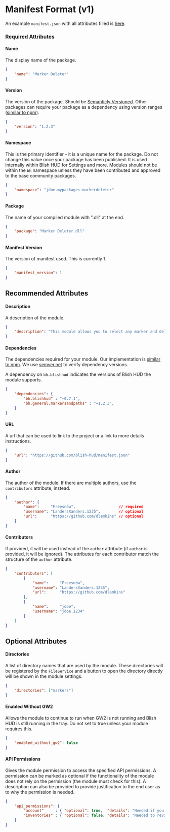 # Manifest Format (v1)
An example `manifest.json` with all attributes filled is [here](v1/manifest.json).


### Required Attributes

#### Name
The display name of the package.

```json
{
    "name": "Marker Deleter"
}
```

#### Version
The version of the package.  Should be [Semanticly Versioned](https://semver.org/).  Other packages can require your package as a dependency using version ranges ([similar to npm](https://docs.npmjs.com/files/package.json#dependencies)).

```json
{
    "version": "1.2.3"
}
```

#### Namespace
This is the primary identifier - it is a unique name for the package.  Do not change this value once your package has been published.  It is used internally within Blish HUD for Settings and more.  Modules should not be within the `bh` namespace unless they have been contributed and approved to the base community packages.

```json
{
    "namespace": "jdoe.mypackages.markerdeleter"
}
```

#### Package
The name of your compiled module with ".dll" at the end.

```json
{
    "package": "Marker Deleter.dll"
}
```

#### Manifest Version
The version of manifest used.  This is currently 1.

```json
{
    "manifest_version": 1
}
```

## Recommended Attributes

#### Description
A description of the module.

```json
{
    "description": "This module allows you to select any marker and delete it."
}
```


#### Dependencies
The dependencies required for your module.  Our implementation is [similar to npm](https://docs.npmjs.com/files/package.json#dependencies).  We use [semver.net](https://github.com/adamreeve/semver.net) to verify dependency versions.

A dependency on `bh.blishhud` indicates the versions of Blish HUD the module supports.

```json
{
    "dependencies": {
        "bh.blishhud" : "~0.7.1",
        "bh.general.markersandpaths" : "~1.2.3",
    }
}
```

#### URL
A url that can be used to link to the project or a link to more details instructions.

```json
{
    "url": "https://github.com/blish-hud/manifest.json"
}
```

#### Author
The author of the module.  If there are multiple authors, use the `contributors` attribute, instead.

```json
{
    "author": {
        "name":     "Freesnöw",                   // required
        "username": "LandersXanders.1235",        // optional
        "url":      "https://github.com/dlamkins" // optional
    }
}
```

#### Contributors
If provided, it will be used instead of the `author` attribute (if `author` is provided, it will be ignored).  The attributes for each contributor match the structure of the `author` attribute.

```json
{
    "contributors": [
        {
            "name":     "Freesnöw",
            "username": "LandersXanders.1235",
            "url":      "https://github.com/dlamkins"
        },
        {
            "name":     "jdoe",
            "username": "jdoe.1234"
        }
    ]
}
```

## Optional Attributes

#### Directories
A list of directory names that are used by the module.  These directories will be registered by the `FileService` and a button to open the directory directly will be shown in the module settings.

```json
{
    "directories": ["markers"]
}
```

#### Enabled Without GW2
Allows the module to continue to run when GW2 is not running and Blish HUD is still running in the tray.  Do not set to true unless your module requires this.

```json
{
    "enabled_without_gw2": false
}
```

#### API Permissions
Gives the module permission to access the specified API permissions.  A permission can be marked as optional if the functionality of the module does not rely on the permission (the module must check for this).  A description can also be provided to provide justification to the end user as to why the permission is needed.

```json
{
    "api_permissions": {
        "account"     : { "optional": true,  "details": "Needed if you want the special feature enabled." },
        "inventories" : { "optional": false, "details": "Needed to review the item in your inventory." }
    }
}
```
